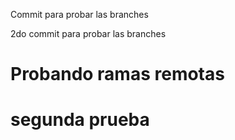 Commit para probar las branches

2do commit para probar las branches

# Probando ramas remotas

# segunda prueba